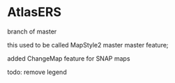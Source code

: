 AtlasERS
========

branch of master

this used to be called MapStyle2 master master feature;

added ChangeMap feature for SNAP maps

todo: remove legend
